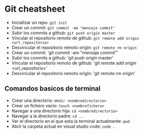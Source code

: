# Git cheatsheet

* Inicializar un repo: `git init`
* Crear un commit: `git commit -am "mensaje commit"`
* Subir los commits a github: `git push origin master`
* Vincular el repositorio remoto de github: `git remote add origin <url_repositorio>`
* Desvincular el repositorio remoto origin: `git remote rm origin`
* Crear un commit: 'git commit -am "mensaje commit"'
* Subir los commits a github: 'git push origin master'
* Vincular el repositorio remoto de github: 'git remote add origin <url_repositorio>'
* Desvincular el repositorio remoto origin: 'git remote rm origin'

## Comandos basicos de terminal

* Crear una directorio: `mkdir <nombredirectorio>`
* Crear un fichero vacio: `touch <nombrefichero>`
* Navegar a una directorio hija: `cd <nombredirectorio>`
* Navegar a la directorio padre: `cd ..`
* Ver el directorio en el que esta la terminal actualmente: `pwd`
* Abrir la carpeta actual en visual studio code: `code .`
